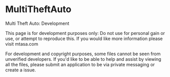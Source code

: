 MultiTheftAuto
==============

Multi Theft Auto: Development

This page is for development purposes only: Do not use for personal gain or use, or attempt to reproduce this. If you would like more information please visit mtasa.com

For development and copyright purposes, some files cannot be seen from unverified developers. If you'd like to be able to help and assist by viewing all the files, please submit an application to be via private messaging or create a issue.
